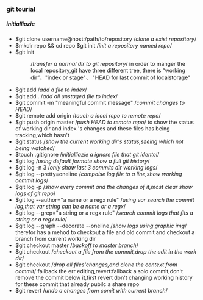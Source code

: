 ###		git tourial 
#####	initialliazie
-	$git clone username@host:/path/to/repository   /*clone a exist repository*/
-	$mkdir repo && cd repo  $git init              /*init a repository named repo*/
-	$git init <dir name>						   /*transfer a normal dir to git repository*/
	in order to manger the local repository,git have three different tree, there is “working dir”、"index or stage"、
"HEAD for last commit of localstorage"
-	$git add <a file name>							/*add a file to index*/
-	$git add .										/*add all unstaged file to index*/
-	$git commit -m "meaningful commit message"		/*commit changes to HEAD*/
-	$git remote add origin <server>					/*touch a local repo to remote repo*/
-	$git push origin master							/*push HEAD to remote repo*/
	to show the status of working dir and index 's changes and these files has being tracking,which hasn't
-	$git status 									/*show the current working dir's status,seeing which not being watched*/
-	$touch .gitignore								/*initialliazie a ignore file that git identel*/
-	$git log										/*using default formate show a full git history*/
-	$git log -n 3									/*only show last 3 commits dir working logs*/
-	$git log --pretty=oneline 						/*compoise log file to a line,show working commit logs*/
-	$git log -p										/*show every commit and  the changes of it,most clear show logs of git repo*/
-	$git log --author="a name or a regx rule"		/*using var search the commit log,that var string can be a name or a regx*/
-	$git log --grep="a string or a regx rule"		/*search commit logs that fits a string or a regx rule*/
-	$git log --graph --decorate --oneline			/*show logs using graphic img*/
	therefor has a mehod to checkout a file and old commit and checkout a branch from current working dir
-	$git checkout master							/*backoff to master branch*/
-	$git checkout <commit> <filename>				/*checkout a file from the commit,drop the edit in the work dir*/
-	$git checkout <commit>							/*drop all files'changes,and clone the context from commit*/
	fallback the err editing,revert:fallback a solo commit,don't remove the commit below it,first revert don't changing working history
for these commit that already pubilc a share repo
-	$git revert <commit>							/*undo a changes from comit with current branch*/



























